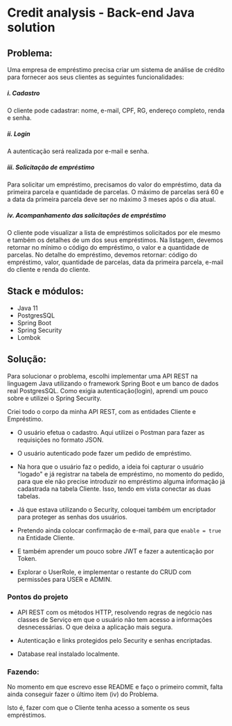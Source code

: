 # Credit analysis - Back-end Java solution

## Problema:

Uma empresa de empréstimo precisa criar um sistema de análise de crédito para fornecer aos seus clientes as seguintes 
funcionalidades:

##### i. Cadastro

O cliente pode cadastrar: nome, e-mail, CPF, RG, endereço completo, renda e senha.

##### ii. Login

A autenticação será realizada por e-mail e senha.

##### iii. Solicitação de empréstimo

Para solicitar um empréstimo, precisamos do valor do empréstimo, data da primeira parcela e quantidade de parcelas.
O máximo de parcelas será 60 e a data da primeira parcela deve ser no máximo 3 meses após o dia atual.

##### iv. Acompanhamento das solicitações de empréstimo
O cliente pode visualizar a lista de empréstimos solicitados por ele mesmo e também os detalhes de um dos seus empréstimos.
Na listagem, devemos retornar no mínimo o código do empréstimo, o valor e a quantidade de parcelas.
No detalhe do empréstimo, devemos retornar: código do empréstimo, valor, quantidade de parcelas, data da primeira parcela, e-mail do cliente e renda do cliente.


## Stack e módulos:

- Java 11
- PostgresSQL
- Spring Boot
- Spring Security
- Lombok

## Solução:

Para solucionar o problema, escolhi implementar uma API REST na linguagem Java utilizando o framework Spring Boot e um banco de dados real PostgresSQL.
Como exigia autenticação(login), aprendi um pouco sobre e utilizei o Spring Security.

Criei todo o corpo da minha API REST, com as entidades Cliente e Empréstimo.

- O usuário efetua o cadastro. Aqui utilizei o Postman para fazer as requisições no formato JSON.
- O usuário autenticado pode fazer um pedido de empréstimo.
- Na hora que o usuário faz o pedido, a ideia foi capturar o usuário "logado" e já registrar na tabela de empréstimo, no momento do pedido, para que ele não precise introduzir 
no empréstimo alguma informação já cadastrada na tabela Cliente. Isso, tendo em vista conectar as duas tabelas. 
- Já que estava utilizando o Security, coloquei também um encriptador para proteger as senhas dos usuários.

- Pretendo ainda colocar confirmação de e-mail, para que `enable = true` na Entidade Cliente.
- E também aprender um pouco sobre JWT e fazer a autenticação por Token.
- Explorar o UserRole, e implementar o restante do CRUD com permissões para USER e ADMIN.


### Pontos do projeto

- API REST com os métodos HTTP, resolvendo regras de negócio nas classes de Serviço em que o usuário não tem acesso a informações desnecessárias. O que deixa a aplicação mais segura.

- Autenticação e links protegidos pelo Security e senhas encriptadas.

- Database real instalado localmente.

### Fazendo:

No momento em que escrevo esse README e faço o primeiro commit, falta ainda conseguir fazer o último item (iv) do Problema.

Isto é, fazer com que o Cliente tenha acesso a somente os seus empréstimos.
